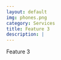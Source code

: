 ```yaml
---
layout: default
img: phones.png
category: Services
title: Feature 3
description: |
---
```


Feature 3
